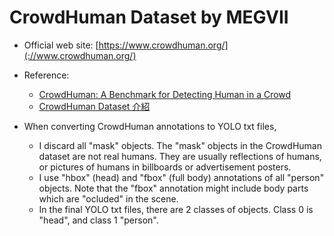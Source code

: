 # CrowdHuman Dataset by MEGVII

* Official web site: [https://www.crowdhuman.org/](://www.crowdhuman.org/)

* Reference:
   - [CrowdHuman: A Benchmark for Detecting Human in a Crowd](https://arxiv.org/abs/1805.00123)
   - [CrowdHuman Dataset 介紹](https://chtseng.wordpress.com/2019/12/13/crowdhuman-dataset-%E4%BB%8B%E7%B4%B9/)

* When converting CrowdHuman annotations to YOLO txt files,
   - I discard all "mask" objects.  The "mask" objects in the CrowdHuman dataset are not real humans.  They are usually reflections of humans, or pictures of humans in billboards or advertisement posters.
   - I use "hbox" (head) and "fbox" (full body) annotations of all "person" objects.  Note that the "fbox" annotation might include body parts which are "ocluded" in the scene.
   - In the final YOLO txt files, there are 2 classes of objects.  Class 0 is "head", and class 1 "person".
